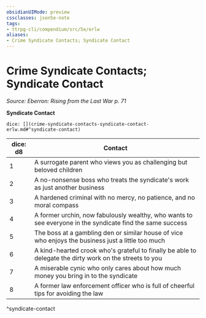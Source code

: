 ```yaml
---
obsidianUIMode: preview
cssclasses: json5e-note
tags:
- ttrpg-cli/compendium/src/5e/erlw
aliases:
- Crime Syndicate Contacts; Syndicate Contact
---
```

# Crime Syndicate Contacts; Syndicate Contact
*Source: Eberron: Rising from the Last War p. 71* 

**Syndicate Contact**

`dice: [](crime-syndicate-contacts-syndicate-contact-erlw.md#^syndicate-contact)`

| dice: d8 | Contact |
|----------|---------|
| 1 | A surrogate parent who views you as challenging but beloved children |
| 2 | A no-nonsense boss who treats the syndicate's work as just another business |
| 3 | A hardened criminal with no mercy, no patience, and no moral compass |
| 4 | A former urchin, now fabulously wealthy, who wants to see everyone in the syndicate find the same success |
| 5 | The boss at a gambling den or similar house of vice who enjoys the business just a little too much |
| 6 | A kind-hearted crook who's grateful to finally be able to delegate the dirty work on the streets to you |
| 7 | A miserable cynic who only cares about how much money you bring in to the syndicate |
| 8 | A former law enforcement officer who is full of cheerful tips for avoiding the law |
^syndicate-contact